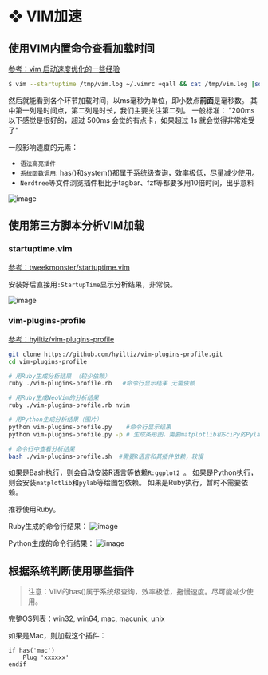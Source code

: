 #  ❖ VIM加速


## 使用VIM内置命令查看加载时间

[参考：vim 启动速度优化的一些经验](https://zhuanlan.zhihu.com/p/24484514)

```sh
$ vim --startuptime /tmp/vim.log ~/.vimrc +qall && cat /tmp/vim.log |sort -nrk 2
```
然后就能看到各个环节加载时间，以ms毫秒为单位，即小数点**前面**是毫秒数。
其中第一列是时间点，第二列是时长，我们主要关注第二列。
一般标准： ”200ms 以下感觉是很好的，超过 500ms 会觉的有点卡，如果超过 1s 就会觉得非常难受了“

一般影响速度的元素：
- `语法高亮插件`
- `系统函数调用`: has()和system()都属于系统级查询，效率极低，尽量减少使用。
- `Nerdtree`等文件浏览插件相比于tagbar、fzf等都要多用10倍时间，出乎意料

![image](https://user-images.githubusercontent.com/14041622/50060248-9c5ff000-01cc-11e9-9324-77acece31105.png)



## 使用第三方脚本分析VIM加载


### startuptime.vim

[参考：tweekmonster/startuptime.vim](https://github.com/tweekmonster/startuptime.vim)

安装好后直接用`:StartupTime`显示分析结果，非常快。

![image](https://user-images.githubusercontent.com/14041622/50060304-43448c00-01cd-11e9-9dd6-4910fc4d821f.png)


### vim-plugins-profile

[参考：hyiltiz/vim-plugins-profile](https://github.com/hyiltiz/vim-plugins-profile)

```sh
git clone https://github.com/hyiltiz/vim-plugins-profile.git
cd vim-plugins-profile

# 用Ruby生成分析结果 （较少依赖）
ruby ./vim-plugins-profile.rb   #命令行显示结果 无需依赖

# 用Ruby生成NeoVim的分析结果
ruby ./vim-plugins-profile.rb nvim

# 用Python生成分析结果（图片）
python vim-plugins-profile.py    #命令行显示结果
python vim-plugins-profile.py -p # 生成条形图，需要matplotlib和SciPy的Pylab依赖

# 命令行中查看分析结果
bash ./vim-plugins-profile.sh  #需要R语言和其插件依赖，较慢
```

如果是Bash执行，则会自动安装R语言等依赖`R:ggplot2 `。
如果是Python执行，则会安装`matplotlib`和`pylab`等绘图包依赖。
如果是Ruby执行，暂时不需要依赖。

推荐使用Ruby。

Ruby生成的命令行结果：
![image](https://user-images.githubusercontent.com/14041622/50060147-de883200-01ca-11e9-99bf-005c37807e56.png)

Python生成的命令行结果：
![image](https://user-images.githubusercontent.com/14041622/50060159-1becbf80-01cb-11e9-8f5f-9a41a8e92ef7.png)




## 根据系统判断使用哪些插件

> 注意：VIM的has()属于系统级查询，效率极低，拖慢速度。尽可能减少使用。

完整OS列表：win32, win64, mac, macunix, unix

如果是Mac，则加载这个插件：
```vim
if has('mac')
    Plug 'xxxxxx'
endif
```

